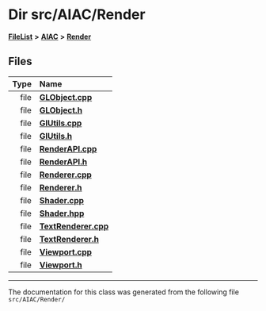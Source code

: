 

# Dir src/AIAC/Render



[**FileList**](files.md) **>** [**AIAC**](dir_21da83368f7816722f2b707a7b03c84f.md) **>** [**Render**](dir_4231f99b70cbd7a69a19f070b3954fcb.md)












## Files

| Type | Name |
| ---: | :--- |
| file | [**GLObject.cpp**](GLObject_8cpp.md) <br> |
| file | [**GLObject.h**](GLObject_8h.md) <br> |
| file | [**GlUtils.cpp**](GlUtils_8cpp.md) <br> |
| file | [**GlUtils.h**](GlUtils_8h.md) <br> |
| file | [**RenderAPI.cpp**](RenderAPI_8cpp.md) <br> |
| file | [**RenderAPI.h**](RenderAPI_8h.md) <br> |
| file | [**Renderer.cpp**](Renderer_8cpp.md) <br> |
| file | [**Renderer.h**](Renderer_8h.md) <br> |
| file | [**Shader.cpp**](Shader_8cpp.md) <br> |
| file | [**Shader.hpp**](Shader_8hpp.md) <br> |
| file | [**TextRenderer.cpp**](TextRenderer_8cpp.md) <br> |
| file | [**TextRenderer.h**](TextRenderer_8h.md) <br> |
| file | [**Viewport.cpp**](Viewport_8cpp.md) <br> |
| file | [**Viewport.h**](Viewport_8h.md) <br> |



























































------------------------------
The documentation for this class was generated from the following file `src/AIAC/Render/`

